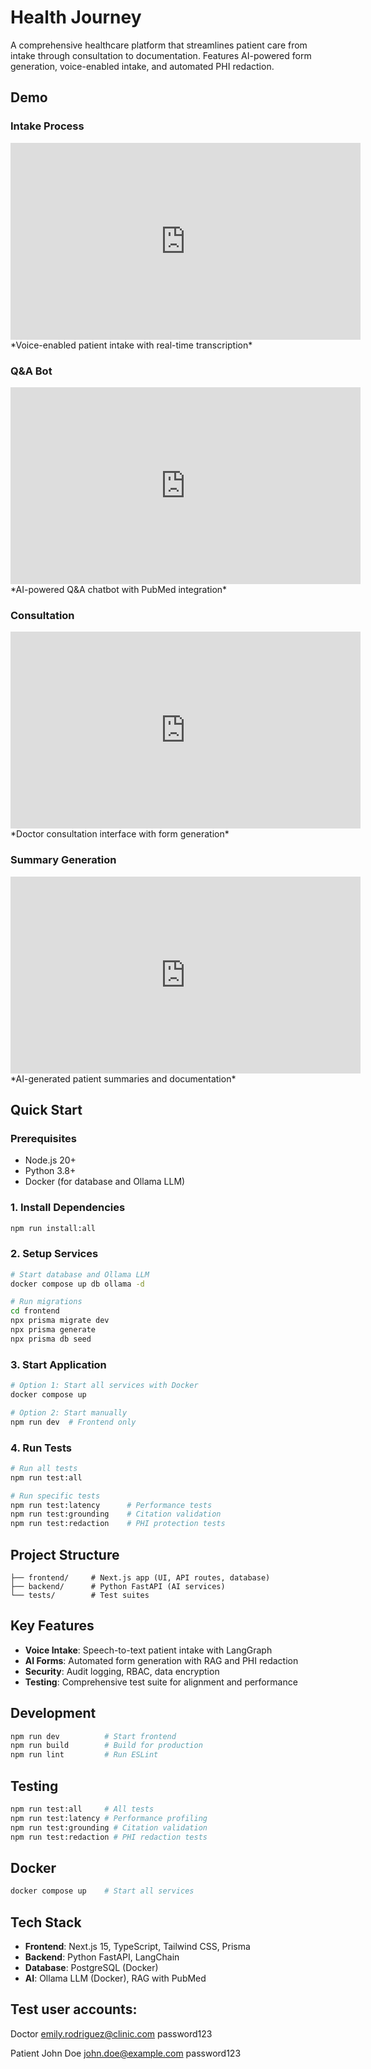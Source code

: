 # Health Journey

A comprehensive healthcare platform that streamlines patient care from intake through consultation to documentation. Features AI-powered form generation, voice-enabled intake, and automated PHI redaction.

## Demo

### Intake Process
<iframe width="560" height="315" src="https://www.youtube.com/embed/sXoOlSeLNQ4" title="Intake Process Demo" frameborder="0" allow="accelerometer; autoplay; clipboard-write; encrypted-media; gyroscope; picture-in-picture; web-share" allowfullscreen></iframe>
*Voice-enabled patient intake with real-time transcription*

### Q&A Bot
<iframe width="560" height="315" src="https://www.youtube.com/embed/CbsNa307Who" title="Q&A Bot Demo" frameborder="0" allow="accelerometer; autoplay; clipboard-write; encrypted-media; gyroscope; picture-in-picture; web-share" allowfullscreen></iframe>
*AI-powered Q&A chatbot with PubMed integration*

### Consultation
<iframe width="560" height="315" src="https://www.youtube.com/embed/m3mxLIFzTP8" title="Consultation Demo" frameborder="0" allow="accelerometer; autoplay; clipboard-write; encrypted-media; gyroscope; picture-in-picture; web-share" allowfullscreen></iframe>
*Doctor consultation interface with form generation*

### Summary Generation
<iframe width="560" height="315" src="https://www.youtube.com/embed/d8RHxhn3quk" title="Summary Generation Demo" frameborder="0" allow="accelerometer; autoplay; clipboard-write; encrypted-media; gyroscope; picture-in-picture; web-share" allowfullscreen></iframe>
*AI-generated patient summaries and documentation*

## Quick Start

### Prerequisites
- Node.js 20+
- Python 3.8+
- Docker (for database and Ollama LLM)

### 1. Install Dependencies
```bash
npm run install:all
```

### 2. Setup Services
```bash
# Start database and Ollama LLM
docker compose up db ollama -d

# Run migrations
cd frontend
npx prisma migrate dev
npx prisma generate
npx prisma db seed
```

### 3. Start Application
```bash
# Option 1: Start all services with Docker
docker compose up

# Option 2: Start manually
npm run dev  # Frontend only
```

### 4. Run Tests
```bash
# Run all tests
npm run test:all

# Run specific tests
npm run test:latency      # Performance tests
npm run test:grounding    # Citation validation
npm run test:redaction    # PHI protection tests
```

## Project Structure
```
├── frontend/     # Next.js app (UI, API routes, database)
├── backend/      # Python FastAPI (AI services)
└── tests/        # Test suites
```

## Key Features
- **Voice Intake**: Speech-to-text patient intake with LangGraph
- **AI Forms**: Automated form generation with RAG and PHI redaction
- **Security**: Audit logging, RBAC, data encryption
- **Testing**: Comprehensive test suite for alignment and performance

## Development
```bash
npm run dev          # Start frontend
npm run build        # Build for production
npm run lint         # Run ESLint
```

## Testing
```bash
npm run test:all     # All tests
npm run test:latency # Performance profiling
npm run test:grounding # Citation validation
npm run test:redaction # PHI redaction tests
```

## Docker
```bash
docker compose up    # Start all services
```

## Tech Stack
- **Frontend**: Next.js 15, TypeScript, Tailwind CSS, Prisma
- **Backend**: Python FastAPI, LangChain
- **Database**: PostgreSQL (Docker)
- **AI**: Ollama LLM (Docker), RAG with PubMed

## Test user accounts:

Doctor
emily.rodriguez@clinic.com
password123

Patient
John Doe
john.doe@example.com
password123